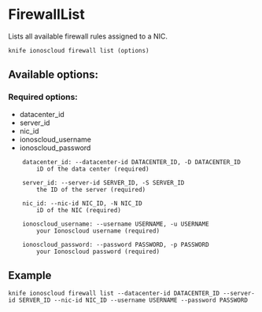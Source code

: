 # FirewallList

Lists all available firewall rules assigned to a NIC.

```text
knife ionoscloud firewall list (options)
```

## Available options:

### Required options:

* datacenter_id
* server_id
* nic_id
* ionoscloud_username
* ionoscloud_password

```text
    datacenter_id: --datacenter-id DATACENTER_ID, -D DATACENTER_ID
        iD of the data center (required)

    server_id: --server-id SERVER_ID, -S SERVER_ID
        the ID of the server (required)

    nic_id: --nic-id NIC_ID, -N NIC_ID
        iD of the NIC (required)

    ionoscloud_username: --username USERNAME, -u USERNAME
        your Ionoscloud username (required)

    ionoscloud_password: --password PASSWORD, -p PASSWORD
        your Ionoscloud password (required)

```
## Example

```text
knife ionoscloud firewall list --datacenter-id DATACENTER_ID --server-id SERVER_ID --nic-id NIC_ID --username USERNAME --password PASSWORD
```

